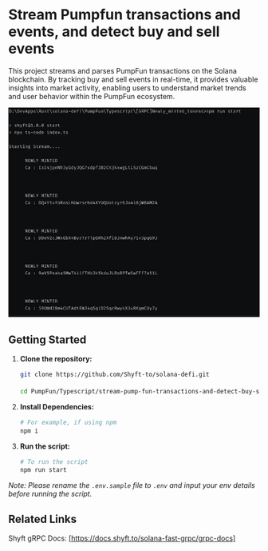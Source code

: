 # Stream Pumpfun transactions and events, and detect buy and sell events

This project streams and parses PumpFun transactions on the Solana blockchain. By tracking buy and sell events in real-time, it provides valuable insights into market activity, enabling users to understand market trends and user behavior within the PumpFun ecosystem.

![screenshot](assets/screenshot-grpc.jpg?raw=true "Screenshot")

## Getting Started

1. **Clone the repository:**
   ```bash
   git clone https://github.com/Shyft-to/solana-defi.git
   
   cd PumpFun/Typescript/stream-pump-fun-transactions-and-detect-buy-sell-events
   ```

2. **Install Dependencies:**

    ```bash
    # For example, if using npm
    npm i
    ```

3. **Run the script:**

    ```bash
    # To run the script
    npm run start
    ```
*Note: Please rename the `.env.sample` file to `.env` and input your env details before running the script.*

## Related Links

Shyft gRPC Docs: [https://docs.shyft.to/solana-fast-grpc/grpc-docs]